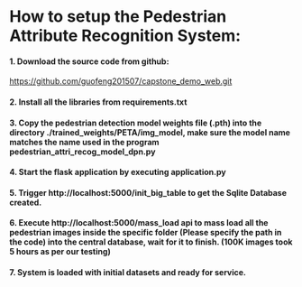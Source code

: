 # How to setup the Pedestrian Attribute Recognition System:


#### 1. Download the source code from github:
https://github.com/guofeng201507/capstone_demo_web.git
#### 2. Install all the libraries from requirements.txt

#### 3. Copy the pedestrian detection model weights file (.pth) into the directory ./trained_weights/PETA/img_model, make sure the model name matches the name used in the program pedestrian_attri_recog_model_dpn.py

#### 4. Start the flask application by executing application.py

#### 5. Trigger http://localhost:5000/init_big_table to get the Sqlite Database created.

#### 6. Execute http://localhost:5000/mass_load api to mass load all the pedestrian images inside the specific folder (Please specify the path in the code) into the central database, wait for it to finish. (100K images took 5 hours as per our testing)

#### 7. System is loaded with initial datasets and ready for service.
